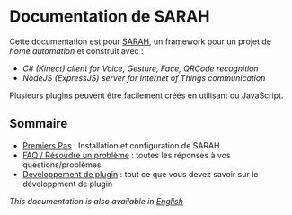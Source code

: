 # Documentation de SARAH

Cette documentation est pour [SARAH](http://encausse.wordpress.com/s-a-r-a-h/), un framework pour un projet de _home automation_ et construit avec :

 * _C# (Kinect) client for Voice, Gesture, Face, QRCode recognition_
 * _NodeJS (ExpressJS) server for Internet of Things communication_

Plusieurs plugins peuvent être facilement créés en utilisant du JavaScript.

## Sommaire

* [Premiers Pas](getting_started) : Installation et configuration de SARAH
* [FAQ / Résoudre un problème](faq) : toutes les réponses à vos questions/problèmes
* [Developpement de plugin](plugin_dev) : tout ce que vous devez savoir sur le développment de plugin

_This documentation is also available in [English](&lang=en)_
